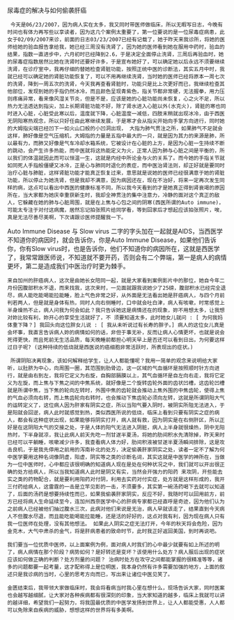 尿毒症的解决与如何偷袭肝癌

     今天是06/23/2007，因为病人实在太多，我又同时带医师做临床，所以无暇写日志，今晚有时间也有体力再写些以享读者，因为这几个案例太重要了，第一位要说的是一位尿毒症病患，此女于02/09/2007来诊，前面的日志03/23/2007已经有记载了，她于昨天来我诊所，将她的医师给她的验血报告拿给我，她已经三周没有洗肾了，因为她的医师看到她在服用中药时，验血的结果，指数一直进步中，六月初时已经降到2.6，于是决定全面停止洗肾，三周后再验血时，她的尿毒症指数居然比她在洗肾时还要好许多，于是宣布她好了，可以确定她以后永远不须要继续洗肾，在诊疗室中，我再仔细的替她检查肾脏功能，按照正统中医的诊断法，其实五月中时，我就已经可以确定她的肾脏功能恢复了，可以不用再继续洗肾，当时她的医师已经将原本一周七次的洗肾，降到一周五次的洗肾，今天我再查看肾脏时，功能只是比上次更好而已，我继续检查其他部位，发现到她的手指仍然冰冷，而且颜色呈现青紫色，指关节都非常硬，无法握拳，用力压则疼痛异常，看来像风湿关节炎，但是不是，应该是她的心脏功能尚未恢复，心之火不足，所以热力无法透达到指尖，加上长期肾脏功能不好，除了肾水进入心脏以外(水克火)，肾脏的寒也同时进入心脏，心脏受此寒以后，温度就下降，心脏温度一减低，四肢末稍就出现冰冷，由于西医无阴阳寒热观念，所以只好任由此寒继续发展，于是寒才会从指尖开始向手掌方向进行，同时她的大姆指尖端已经凹下一如火山口般的小凹洞出现， 大指为肺气贯注之所，如果肺气不足就会这样，肺好像是空气压缩机，大姆指的力量是五指中最大的一只，就是因为其力的来源是肺，所以最有力，而肺又好像是气车冷却水箱系统，它被设计在心脏的上方，是因为心脏一生持续不断的跳动，会产生许多热能，而中医就将这热能定义为火，正常人因为肺与心脏之间是平衡的，所以我们的体温就因此而可以恒温一生，这就是内经中所论金与火的关系了。而今她的手指关节就如同死人手指般僵硬又冰冷，正是心与肺同时退化的表症，而中医治肾法则，却正好就是要同时治疗心脏与肺脏，这样肾脏功能才能真正恢复过来，意思就是说她的医师已经很满意于她的肾脏功能，所以停止为她洗肾，但是我却不满意，因为病因还在，现在不治好，将来一定再次发生同样的病，这点可以看出中西医的健康标准不同，所以我今天看到的才是她真正得到肾衰竭的原因所在，当大家都为她庆幸重获新生时，我却全神贯注的集中注意力，冷静的面对这个真正的敌人，它躲藏在她的肺与心脏周围，就是在上焦与心包之间的阴寒(西医所谓的Auto immune)，可能太专注于对付这病魔，居然忘记拍张照片给同学看，等到回家后才想起应该拍张照片，唉，真是无法尽善尽美啊，下次请跟诊医师提醒我一下。

  Auto Immune Disease 与 Slow virus 二字的字头加在一起就是AIDS，当西医学不知道你的病因时，就会告诉你，你是Auto Immune Disease，如果他们告诉你，你有Slow virus时，也是告诉你，他们不知道你的病因所在，这就是西医学了，我常常跟医师说，不知道就不要开药，否则会有二个弊端，第一是病人的病情更坏，第二是造成我们中医治疗时更为棘手。

    来自加州的肝癌病人，这次是由她长女陪同一起，就是大家看到案例影片中的那位，她自今年二月份因腹部积水不退，而来找我，这次来时，一见面就跟我说她少了25磅，腹部积水已经完全退尽，病人能吃能喝能拉能睡，脸上气色非常之好，从外面是无法看出她是肝癌病人，与四个月前判若两人，但是就是身体有热，同时人向右侧睡时，口中就会吐白津，病人有咳嗽，时常感觉上半身燥热不止，病人问我为何会如此？我只告诉她这是病情还在的现象，妳不用想太多，让我想对妳比较有利，妳开心的享受生活就好了，不 须要知道太多，此时她女儿就问 : [ 为何我妈体重下降？] 我回头向这位胖女儿说 : [ 我从未听说过有长寿的胖子。] 病人的这位女儿真是会坏事，我直言告诉病人妳的病情如何的话，非但于事无补，反而让病人心情更坏，也就是说会死得更快，而且死前无生活品质，每天晚睡前都担心明天早上是否还可以看到日出，为何要这样过日子呢? (这种持续的低烧就是西医说的癌细胞非常活跃时，所表现出的症状。)

     所谓阴阳决离现象，该如何解释给学生，让人人都能懂呢？我用一简单的观念来说明给大家听，以肚脐为中心，向周围一圈，其范围到肋骨边，这一区域的气血循环是按照顺时针方向进行，就是由右到左，我将它定义为右旋，自胸部膈膜以上，其气血循环是自左向右走，我将它定义为左旋，而上焦与下焦之间的中焦系统，就好像是二个旋转齿轮外面的齿状凹槽，这齿轮凹槽就是所谓中焦，当下焦的轮向左转时，外围中焦的齿轮就会推动上焦外围的中焦齿轮，使得上焦的气血必须向右转，而上焦齿轮向右转时，也会推动下焦齿轮必须向左转，这就是所谓阴阳大气的运转定义了，这位病人因为肝家有阴实之症，所以当阳气要入阴时，被阴实所阻无法进入，于是阳就会回逆，病人此时就感觉到热，类似西医所说的低烧，临床上看到只要有阴实之症的病人，都会有这种症状出现，如果能够将阴实打开，病人就有救，因为阴实是在右侧肝区，所以正好是在这阴阳大气的交接之处，于是人体的阳气无法进入阴脏，病人上半身就很燥热，阴中无阳热时，下半身就凉，我让此病人前天先吃一剂甘遂半夏汤，将她的肋间积水先清除掉，昨天来时已经可以平躺睡，咳嗽减少许多，我查看病人体力好，肋间积液被甘遂半夏汤瞬间排除，这是攻击良机，于是我先停用之前用的泻南补北的处方，决定偷袭肝家阴实之处，读者一定不了解为何中医学要用这种名词像阴虚，阳虚，阴实等之类的诊断名词，其实这就是中医学的神所在，当做为一位中医师时，心中都应该很明确的知道病人现在是处在何种状况之中，我们就可以开出很正确的处方给病人，所以当我知道病人此时是阴又有实，当然会开强力的阳药 来攻阴，开些能去实之类的药物配合，就是要利用阳药对付阴，利用去实药对付实症，处方就是这样形成的，我开三付药给病人，这雷霆的一击是立竿见影的一击，不须要多，其实第一碗汤药喝下去就可以知道了，后面的汤药是想要持续性而已，如果我偷袭肝家阴实，反应不好，我随时可以回用前方，前方已经将病人生命延续至今，连加州西奈医学中心的肝病专家都已经直呼是奇迹，因为他们认为之前病人已经被他们抽过腹水三次，此病对他们来说是无治，病人早就该走了，结果直到今天病人不但腹水尽退，而且能吃能喝能拉能睡，还是活的好好的，这点对我有利，因为现在病人只有我一位医师在处理，没有其他想法。 如果此人阴实之症无法打开，今年的秋天将会危险，因为金克木，大气中肃杀的金气，将是肝病患者的致命时节，此时我正好返回美国，到时再说吧。

    我们要当一位优质中医师，以上面案例为例，面对病人时我们的心中最少就要有如上所述的明了，病人病情在那个阶段？病势如何？是好转还是变坏？该使用什么处方？病人服后出现的症状应该如何做正确的判断？处方剂量的问题？ 治病时处方在攻守之间都能掌握的很精准等等，诸多的问题都要一起考量，这才配称得上是位明医，我本身仍然有许多需要加强的地方，上面的叙述只是我诊病的当时，心里的思考方向而已，写出来让诸位中医见笑了。

    金匮结束后，我带领大家做临床时，我会将看病当时我心里在想什么，现场告诉大家，同时医案也会越写越细腻，让大家对各种疾病都有很深刻的印象，当大家知道的越多，临床上我就可以讲的越详细，希望我们一起努力，将我国最优质的中医学发扬到世界上，让人人都能受惠，人人都可以免除来自疾病的威胁，想想这样的世界将有多美啊。
